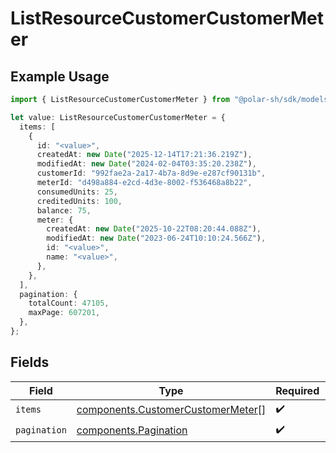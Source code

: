 # ListResourceCustomerCustomerMeter

## Example Usage

```typescript
import { ListResourceCustomerCustomerMeter } from "@polar-sh/sdk/models/components/listresourcecustomercustomermeter.js";

let value: ListResourceCustomerCustomerMeter = {
  items: [
    {
      id: "<value>",
      createdAt: new Date("2025-12-14T17:21:36.219Z"),
      modifiedAt: new Date("2024-02-04T03:35:20.238Z"),
      customerId: "992fae2a-2a17-4b7a-8d9e-e287cf90131b",
      meterId: "d498a884-e2cd-4d3e-8002-f536468a8b22",
      consumedUnits: 25,
      creditedUnits: 100,
      balance: 75,
      meter: {
        createdAt: new Date("2025-10-22T08:20:44.088Z"),
        modifiedAt: new Date("2023-06-24T10:10:24.566Z"),
        id: "<value>",
        name: "<value>",
      },
    },
  ],
  pagination: {
    totalCount: 47105,
    maxPage: 607201,
  },
};
```

## Fields

| Field                                                                                  | Type                                                                                   | Required                                                                               | Description                                                                            |
| -------------------------------------------------------------------------------------- | -------------------------------------------------------------------------------------- | -------------------------------------------------------------------------------------- | -------------------------------------------------------------------------------------- |
| `items`                                                                                | [components.CustomerCustomerMeter](../../models/components/customercustomermeter.md)[] | :heavy_check_mark:                                                                     | N/A                                                                                    |
| `pagination`                                                                           | [components.Pagination](../../models/components/pagination.md)                         | :heavy_check_mark:                                                                     | N/A                                                                                    |